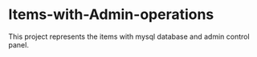 # Items-with-Admin-operations

This project represents the items with mysql database and admin control panel.
